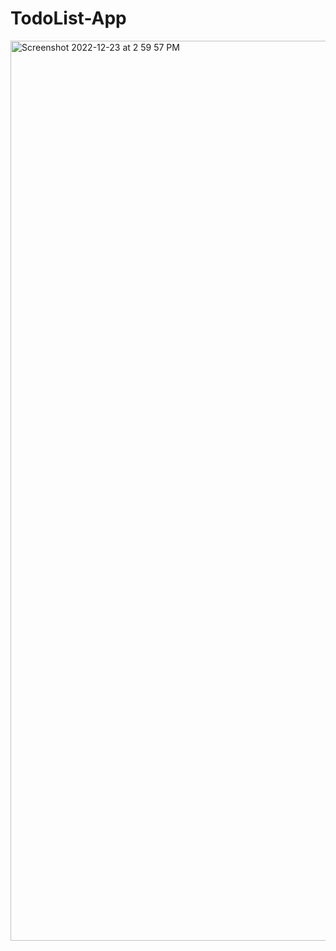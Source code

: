 # TodoList-App
<img width="1440" alt="Screenshot 2022-12-23 at 2 59 57 PM" src="https://user-images.githubusercontent.com/71868334/209310784-62a32170-e407-44f1-9985-c57adf016630.png">

